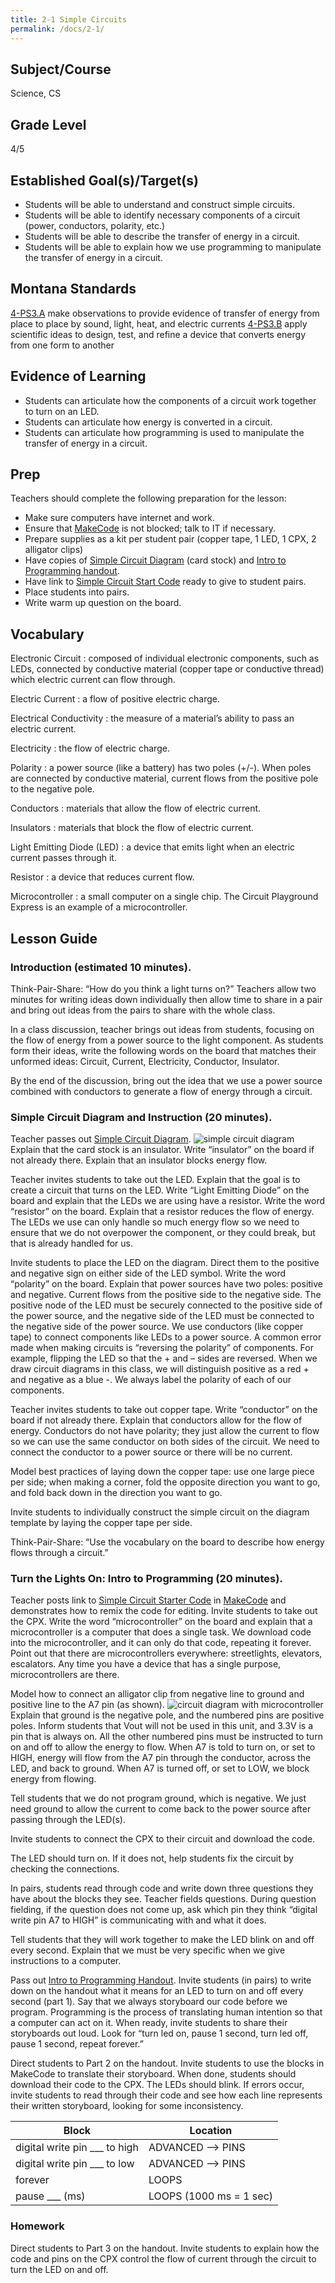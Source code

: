 ```yaml
---
title: 2-1 Simple Circuits
permalink: /docs/2-1/
---
```

## Subject/Course
Science, CS

## Grade Level
4/5    

## Established Goal(s)/Target(s)
-	Students will be able to understand and construct simple circuits.
-	Students will be able to identify necessary components of a circuit (power, conductors, polarity, etc.)
-	Students will be able to describe the transfer of energy in a circuit.
-	Students will be able to explain how we use programming to manipulate the transfer of energy in a circuit.

## Montana Standards
<u>4-PS3.A</u> make observations to provide evidence of transfer of energy from place to place by sound, light, heat, and electric currents
<u>4-PS3.B</u> apply scientific ideas to design, test, and refine a device that converts energy from one form to another

## Evidence of Learning
-	Students can articulate how the components of a circuit work together to turn on an LED.
-	Students can articulate how energy is converted in a circuit.
-	Students can articulate how programming is used to manipulate the transfer of energy in a circuit.

## Prep
Teachers should complete the following preparation for the lesson:

- Make sure computers have internet and work.
- Ensure that [MakeCode](https://makecode.adafruit.com/) is not blocked; talk to IT if necessary.
- Prepare supplies as a kit per student pair (copper tape, 1 LED, 1 CPX, 2 alligator clips)
- Have copies of [Simple Circuit Diagram](../resources/2-1_circuit-diagram-handout.png) (card stock) and [Intro to Programming handout](../resources/2-1_intro-to-programming.pdf).
- Have link to [Simple Circuit Start Code](https://makecode.com/_KT4idefaATm9) ready to give to student pairs.
- Place students into pairs.
- Write warm up question on the board.

## Vocabulary
Electronic Circuit
: composed of individual electronic components, such as LEDs, connected by conductive material (copper tape or conductive thread) which electric current can flow through.

Electric Current
: a flow of positive electric charge.

Electrical Conductivity
: the measure of a material’s ability to pass an electric current.

Electricity
: the flow of electric charge.

Polarity
: a power source (like a battery) has two poles (+/-). When poles are connected by conductive material, current flows from the positive pole to the negative pole.

Conductors
: materials that allow the flow of electric current.

Insulators
: materials that block the flow of electric current.

Light Emitting Diode (LED)
: a device that emits light when an electric current passes through it.

Resistor
: a device that reduces current flow.

Microcontroller
: a small computer on a single chip. The Circuit Playground Express is an example of a microcontroller.

## Lesson Guide

### Introduction (estimated 10 minutes).
Think-Pair-Share: “How do you think a light turns on?” Teachers allow two minutes for writing ideas down individually then allow time to share in a pair and bring out ideas from the pairs to share with the whole class.

In a class discussion, teacher brings out ideas from students, focusing on the flow of energy from a power source to the light component. As students form their ideas, write the following words on the board that matches their unformed ideas: Circuit, Current, Electricity, Conductor, Insulator.

By the end of the discussion, bring out the idea that we use a power source combined with conductors to generate a flow of energy through a circuit.

### Simple Circuit Diagram and Instruction (20 minutes).
Teacher passes out [Simple Circuit Diagram](../resources/2-1_circuit-diagram-handout.png).
![simple circuit diagram](../resources/images/2-1_circuit-diagram-handout.png)
Explain that the card stock is an insulator. Write “insulator” on the board if not already there. Explain that an insulator blocks energy flow.

Teacher invites students to take out the LED. Explain that the goal is to create a circuit that turns on the LED. Write “Light Emitting Diode” on the board and explain that the LEDs we are using have a resistor. Write the word “resistor” on the board. Explain that a resistor reduces the flow of energy. The LEDs we use can only handle so much energy flow so we need to ensure that we do not overpower the component, or they could break, but that is already handled for us.

Invite students to place the LED on the diagram. Direct them to the positive and negative sign on either side of the LED symbol. Write the word “polarity” on the board. Explain that power sources have two poles: positive and negative. Current flows from the positive side to the negative side. The positive node of the LED must be securely connected to the positive side of the power source, and the negative side of the LED must be connected to the negative side of the power source. We use conductors (like copper tape) to connect components like LEDs to a power source. A common error made when making circuits is “reversing the polarity” of components. For example, flipping the LED so that the + and – sides are reversed. When we draw circuit diagrams in this class, we will distinguish positive as a red + and negative as a blue -. We always label the polarity of each of our components.

Teacher invites students to take out copper tape. Write “conductor” on the board if not already there. Explain that conductors allow for the flow of energy. Conductors do not have polarity; they just allow the current to flow so we can use the same conductor on both sides of the circuit. We need to connect the conductor to a power source or there will be no current.

Model best practices of laying down the copper tape: use one large piece per side; when making a corner, fold the opposite direction you want to go, and fold back down in the direction you want to go.

Invite students to individually construct the simple circuit on the diagram template by laying the copper tape per side.

Think-Pair-Share: “Use the vocabulary on the board to describe how energy flows through a circuit.”

### Turn the Lights On: Intro to Programming (20 minutes).
Teacher posts link to [Simple Circuit Starter Code](https://makecode.com/_KT4idefaATm9) in [MakeCode](https://makecode.adafruit.com/) and demonstrates how to remix the code for editing. Invite students to take out the CPX. Write the word “microcontroller” on the board and explain that a microcontroller is a computer that does a single task. We download code into the microcontroller, and it can only do that code, repeating it forever. Point out that there are microcontrollers everywhere: streetlights, elevators, escalators. Any time you have a device that has a single purpose, microcontrollers are there.

Model how to connect an alligator clip from negative line to ground and positive line to the A7 pin (as shown).
![circuit diagram with microcontroller](../resources/images/2-1_cpx-diagram.png)
Explain that ground is the negative pole, and the numbered pins are positive poles. Inform students that Vout will not be used in this unit, and 3.3V is a pin that is always on. All the other numbered pins must be instructed to turn on and off to allow the energy to flow. When A7 is told to turn on, or set to HIGH, energy will flow from the A7 pin through the conductor, across the LED, and back to ground. When A7 is turned off, or set to LOW, we block energy from flowing.

Tell students that we do not program ground, which is negative. We just need ground to allow the current to come back to the power source after passing through the LED(s).

Invite students to connect the CPX to their circuit and download the code.

The LED should turn on. If it does not, help students fix the circuit by checking the connections.

In pairs, students read through code and write down three questions they have about the blocks they see. Teacher fields questions. During question fielding, if the question does not come up, ask which pin they think “digital write pin A7 to HIGH” is communicating with and what it does.

Tell students that they will work together to make the LED blink on and off every second. Explain that we must be very specific when we give instructions to a computer.

Pass out [Intro to Programming Handout](../resources/2-1_intro-to-programming.pdf). Invite students (in pairs) to write down on the handout what it means for an LED to turn on and off every second (part 1). Say that we always storyboard our code before we program. Programming is the process of translating human intention so that a computer can act on it. When ready, invite students to share their storyboards out loud. Look for “turn led on, pause 1 second, turn led off, pause 1 second, repeat forever.”

Direct students to Part 2 on the handout. Invite students to use the blocks in MakeCode to translate their storyboard. When done, students should download their code to the CPX. The LEDs should blink. If errors occur, invite students to read through their code and see how each line represents their written storyboard, looking for some inconsistency.

| Block | Location |
| ----  | -------- |
| digital write pin ___ to high | ADVANCED --> PINS |
| digital write pin ___ to low  | ADVANCED --> PINS  |
| forever | LOOPS  |
| pause ___ (ms) | LOOPS (1000 ms = 1 sec) |

### Homework
Direct students to Part 3 on the handout. Invite students to explain how the code and pins on the CPX control the flow of current through the circuit to turn the LED on and off.
